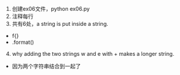 1. 创建ex06文件，python ex06.py
2. 注释每行
3. 共有6处，a string is put inside a string.
  - f{}
  - .format()
4.  why adding the two strings w and e with + makes a longer string.
  - 因为两个字符串结合到一起了
